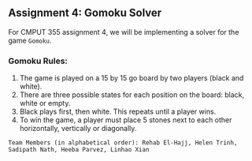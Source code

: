 ## Assignment 4: Gomoku Solver 

For CMPUT 355 assignment 4, we will be implementing a solver for the game `Gomoku`. 

### Gomoku Rules: 
1. The game is played on a 15 by 15 go board by two players (black and white).
2. There are three possible states for each position on the board: black, white or empty.
3. Black plays first, then white. This repeats until a player wins. 
4. To win the game, a player must place 5 stones next to each other horizontally, vertically or diagonally.

`Team Members (in alphabetical order): Rehab El-Hajj, Helen Trinh, Sadipath Nath, Heeba Parvez, Linhao Xian`
